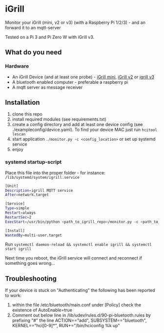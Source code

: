 # iGrill
Monitor your iGrill (mini, v2 or v3) (with a Raspberry Pi 1/2/3) - and an forward it to an mqtt-server

Tested on a Pi 3 and Pi Zero W with iGrill v3.


## What do you need

### Hardware

* An iGrill Device (and at least one probe) - [iGrill mini](https://www.weber.com/US/en/accessories/cooking/igrill-and-thermometers/7202.html?cgid=1339#start=1), [iGrill v2](https://www.weber.com/US/en/accessories/cooking/igrill-and-thermometers/7203.html?cgid=1339#start=1) or [igrill v3](https://www.weber.com/US/en/accessories/cooking/igrill-and-thermometers/7204.html?cgid=1339#start=1)
* A bluetooth enabled computer - preferable a raspberry pi
* A mqtt server as message receiver


## Installation

1. clone this repo
1. install required modules (see requirements.txt)
1. create a config directory and add at least one device config (see ./exampleconfig/device.yaml). To find your device MAC just run `hcitool lescan`
1. start application `./monitor.py -c <config_location>` or set up systemd service
1. enjoy


### systemd startup-script

Place this file into the proper folder - for instance: `/lib/systemd/system/igrill.service`

```bash
[Unit]
Description=igrill MQTT service
After=network.target

[Service]
Type=simple
Restart=always
RestartSec=2
ExecStart=/usr/bin/python <path_to_igrill_repo>/monitor.py -c <path_to_config_dir>

[Install]
WantedBy=multi-user.target
```

Run `systemctl daemon-reload && systemctl enable igrill && systemctl start igrill`

Next time you reboot, the iGrill service will connect and reconnect if something goes wrong...


## Troubleshooting

If your device is stuck on "Authenticating" the following has been reported to work:
1. within the file /etc/bluetooth/main.conf under [Policy] check the existence of
AutoEnable=true
1. Comment out below line in /lib/udev/rules.d/90-pi-bluetooth.rules
by prefixing "#" the line ACTION=="add", SUBSYSTEM=="bluetooth", KERNEL=="hci[0-9]*", RUN+="/bin/hciconfig %k up"
